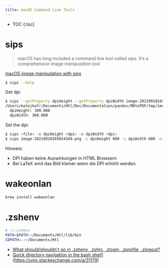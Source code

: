 ```yaml
---
title: macOS Command Line Tools
---
```


* TOC
{:toc}

# sips

> macOS has long included a command line tool called *sips*. It’s a comprehensive image manipulation tool 

[macOS image manipulation with sips](https://blog.smittytone.net/2019/10/24/macos-image-manipulation-with-sips/)

```sh
$ sips --help
```



Get dpi

```sh
$ sips --getProperty dpiHeight --getProperty dpiWidth image-20210910165854169.png
/Users/matejkafr/Documents/Htl/Doc/Documentation/pandoc/MDtoPDF/tmp/image-20210910165854169.png
  dpiHeight: 300.000
  dpiWidth: 300.000
```



Set the dpi:

```sh
$ sips <file> -s dpiHeight <dpi> -s dpiWidth <dpi>
$ sips image-20210910165854169.png -s dpiHeight 600 -s dpiWidth 600 -o image_600.png
```



Hinweis:

- DPI haben keine Auswirkungen in HTML Browsern
- Bei LaTeX wird das Bild kleiner wenn die DPI erhöht werden.



# wakeonlan

```sh
brew install wakeonlan
```



# .zshenv

```sh
# ~/.zshenv
PATH=$PATH:~/Documents/Htl/lib/bin
CDPATH=.:~/Documents/Htl
```

- [What should/shouldn't go in .zshenv, .zshrc, .zlogin, .zprofile, .zlogout?](https://unix.stackexchange.com/a/71258)
- [Quick directory navigation in the bash shell](https://unix.stackexchange.com/questions/31161/quick-directory-navigation-in-the-bash-shell)](https://unix.stackexchange.com/a/31179)

